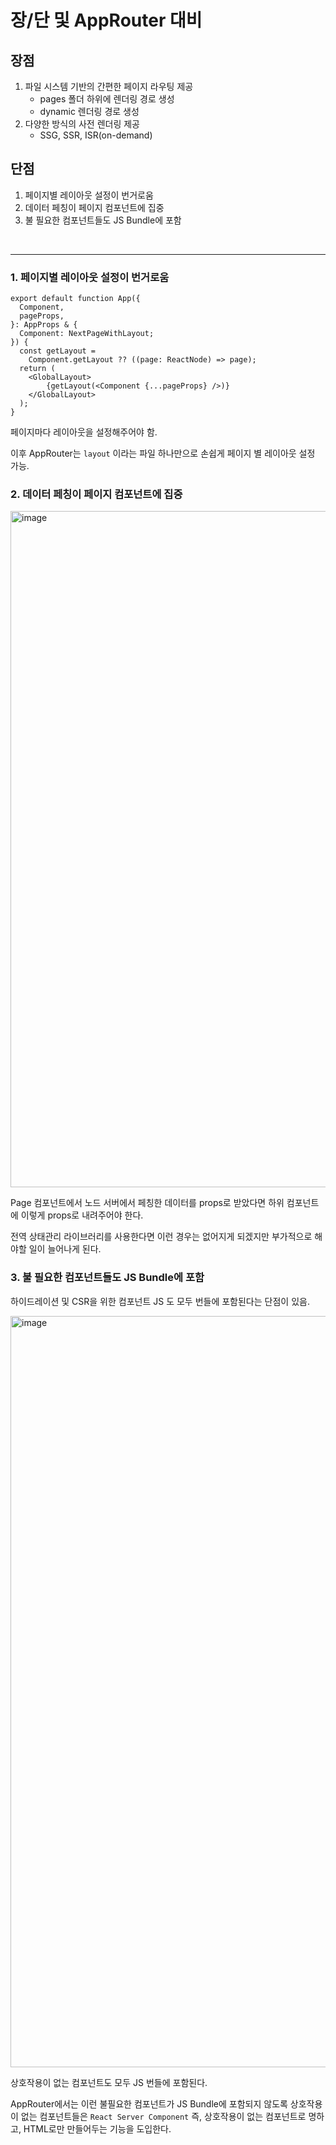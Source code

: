 # 장/단 및 AppRouter 대비

## 장점

1. 파일 시스템 기반의 간편한 페이지 라우팅 제공
   - pages 폴더 하위에 렌더링 경로 생성
   - dynamic 렌더링 경로 생성
2. 다양한 방식의 사전 렌더링 제공
   - SSG, SSR, ISR(on-demand)

## 단점

1. 페이지별 레이아웃 설정이 번거로움
2. 데이터 페칭이 페이지 컴포넌트에 집중
3. 불 필요한 컴포넌트들도 JS Bundle에 포함

<br/>

---

### 1. 페이지별 레이아웃 설정이 번거로움

```tsx
export default function App({
  Component,
  pageProps,
}: AppProps & {
  Component: NextPageWithLayout;
}) {
  const getLayout = 
    Component.getLayout ?? ((page: ReactNode) => page);
  return (
  	<GlobalLayout>
    	{getLayout(<Component {...pageProps} />)}
    </GlobalLayout>
  );
}
```

페이지마다 레이아웃을 설정해주어야 함.

이후 AppRouter는 `layout` 이라는 파일 하나만으로 손쉽게 페이지 별 레이아웃 설정 가능.

### 2. 데이터 페칭이 페이지 컴포넌트에 집중

<img width="1082" alt="image" src="https://github.com/user-attachments/assets/37a14ce6-8294-4164-a70c-1d91141bea6a">

Page 컴포넌트에서 노드 서버에서 페칭한 데이터를 props로 받았다면 하위 컴포넌트에 이렇게 props로 내려주어야 한다.

전역 상태관리 라이브러리를 사용한다면 이런 경우는 없어지게 되겠지만 부가적으로 해야할 일이 늘어나게 된다.

### 3. 불 필요한 컴포넌트들도 JS Bundle에 포함

하이드레이션 및 CSR을 위한 컴포넌트 JS 도 모두 번들에 포함된다는 단점이 있음.

<img width="1202" alt="image" src="https://github.com/user-attachments/assets/69d202af-0f7f-400e-a796-1198e70274d9">

상호작용이 없는 컴포넌트도 모두 JS 번들에 포함된다.

AppRouter에서는 이런 불필요한 컴포넌트가 JS Bundle에 포함되지 않도록 상호작용이 없는 컴포넌트들은 `React Server Component` 즉, 상호작용이 없는 컴포넌트로 명하고, HTML로만 만들어두는 기능을 도입한다.
